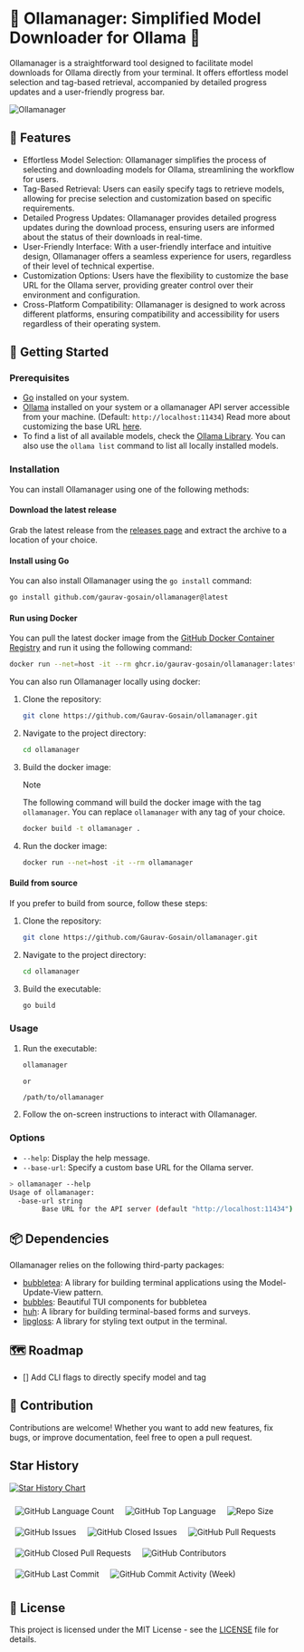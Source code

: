 # 📁 Ollamanager: Simplified Model Downloader for Ollama 🦙

Ollamanager is a straightforward tool designed to facilitate model downloads
for Ollama directly from your terminal. It offers effortless model selection
and tag-based retrieval, accompanied by detailed progress updates and a
user-friendly progress bar.

![Ollamanager](demo/ollamanger.gif)

## 🌟 Features

- Effortless Model Selection: Ollamanager simplifies the process of selecting
  and downloading models for Ollama, streamlining the workflow for users.
- Tag-Based Retrieval: Users can easily specify tags to retrieve models,
  allowing for precise selection and customization based on specific
  requirements.
- Detailed Progress Updates: Ollamanager provides detailed progress updates
  during the download process, ensuring users are informed about the status of
  their downloads in real-time.
- User-Friendly Interface: With a user-friendly interface and intuitive design,
  Ollamanager offers a seamless experience for users, regardless of their level
  of technical expertise.
- Customization Options: Users have the flexibility to customize the base URL
  for the Ollama server, providing greater control over their environment and
  configuration.
- Cross-Platform Compatibility: Ollamanager is designed to work across
  different platforms, ensuring compatibility and accessibility for users
  regardless of their operating system.

## 🚀 Getting Started

### Prerequisites

- [Go](https://go.dev/) installed on your system.
- [Ollama](https://ollama.com/) installed on your system or a ollamanager API server
  accessible from your machine. (Default: `http://localhost:11434`)
  Read more about customizing the base URL [here](#options).
- To find a list of all available models,
  check the [Ollama Library](https://ollama.com/library/).
  You can also use the `ollama list` command to list all locally installed models.

### Installation

You can install Ollamanager using one of the following methods:

#### Download the latest release

Grab the latest release from the
[releases page](https://github.com/Gaurav-Gosain/ollamanager/releases) and extract
the archive to a location of your choice.

#### Install using Go

You can also install Ollamanager using the `go install` command:

```bash
go install github.com/gaurav-gosain/ollamanager@latest
```

#### Run using Docker

You can pull the latest docker image from the
[GitHub Docker Container Registry](https://github.com/Gaurav-Gosain/ollamanager/pkgs/container/ollamanager)
and run it using the following command:

```bash
docker run --net=host -it --rm ghcr.io/gaurav-gosain/ollamanager:latest
```

You can also run Ollamanager locally using docker:

1. Clone the repository:

   ```bash
   git clone https://github.com/Gaurav-Gosain/ollamanager.git
   ```

2. Navigate to the project directory:

   ```bash
   cd ollamanager
   ```

3. Build the docker image:

   > [!NOTE]
   > The following command will build the docker image with the tag `ollamanager`.
   > You can replace `ollamanager` with any tag of your choice.

   ```bash
   docker build -t ollamanager .
   ```

4. Run the docker image:

   ```bash
   docker run --net=host -it --rm ollamanager
   ```

#### Build from source

If you prefer to build from source, follow these steps:

1. Clone the repository:

   ```bash
   git clone https://github.com/Gaurav-Gosain/ollamanager.git
   ```

2. Navigate to the project directory:

   ```bash
   cd ollamanager
   ```

3. Build the executable:

   ```bash
   go build
   ```

### Usage

1. Run the executable:

   ```bash
   ollamanager
   ```

   `or`

   ```bash
   /path/to/ollamanager
   ```

2. Follow the on-screen instructions to interact with Ollamanager.

### Options

- `--help`: Display the help message.
- `--base-url`: Specify a custom base URL for the Ollama server.

```bash
> ollamanager --help
Usage of ollamanager:
  -base-url string
        Base URL for the API server (default "http://localhost:11434")
```

## 📦 Dependencies

Ollamanager relies on the following third-party packages:

- [bubbletea](https://github.com/charmbracelet/bubbletea):
  A library for building terminal applications using the Model-Update-View pattern.
- [bubbles](https://github.com/charmbracelet/bubbles):
  Beautiful TUI components for bubbletea
- [huh](https://github.com/charmbracelet/huh):
  A library for building terminal-based forms and surveys.
- [lipgloss](https://github.com/charmbracelet/lipgloss):
  A library for styling text output in the terminal.

## 🗺️ Roadmap

- [] Add CLI flags to directly specify model and tag

## 🤝 Contribution

Contributions are welcome! Whether you want to add new features,
fix bugs, or improve documentation, feel free to open a pull request.

## Star History

[![Star History Chart](https://api.star-history.com/svg?repos=Gaurav-Gosain/ollamanager&type=Date&theme=dark)](https://star-history.com/#Gaurav-Gosain/ollamanager&Date)

<p style="display:flex;flex-wrap:wrap;"> <img alt="GitHub Language Count"
src="https://img.shields.io/github/languages/count/Gaurav-Gosain/ollamanager"
style="padding:5px;margin:5px;" /> <img alt="GitHub Top Language"
src="https://img.shields.io/github/languages/top/Gaurav-Gosain/ollamanager"
style="padding:5px;margin:5px;" /> <img alt="Repo Size"
src="https://img.shields.io/github/repo-size/Gaurav-Gosain/ollamanager"
style="padding:5px;margin:5px;" /> <img alt="GitHub Issues"
src="https://img.shields.io/github/issues/Gaurav-Gosain/ollamanager"
style="padding:5px;margin:5px;" /> <img alt="GitHub Closed Issues"
src="https://img.shields.io/github/issues-closed/Gaurav-Gosain/ollamanager"
style="padding:5px;margin:5px;" /> <img alt="GitHub Pull Requests"
src="https://img.shields.io/github/issues-pr/Gaurav-Gosain/ollamanager"
style="padding:5px;margin:5px;" /> <img alt="GitHub Closed Pull Requests"
src="https://img.shields.io/github/issues-pr-closed/Gaurav-Gosain/ollamanager"
style="padding:5px;margin:5px;" /> <img alt="GitHub Contributors"
src="https://img.shields.io/github/contributors/Gaurav-Gosain/ollamanager"
style="padding:5px;margin:5px;" /> <img alt="GitHub Last Commit"
src="https://img.shields.io/github/last-commit/Gaurav-Gosain/ollamanager"
style="padding:5px;margin:5px;" /> <img alt="GitHub Commit Activity (Week)"
src="https://img.shields.io/github/commit-activity/w/Gaurav-Gosain/ollamanager"
style="padding:5px;margin:5px;" /> </p>

## 📜 License

This project is licensed under the MIT License -
see the [LICENSE](LICENSE) file for details.
